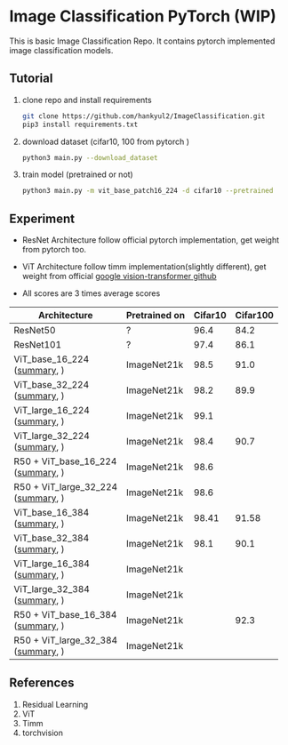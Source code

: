 # Image Classification PyTorch (WIP)
This is basic Image Classification Repo. It contains pytorch implemented image classification models.



## Tutorial

1. clone repo and install requirements

   ```bash
   git clone https://github.com/hankyul2/ImageClassification.git
   pip3 install requirements.txt
   ```

   

2. download dataset (cifar10, 100 from pytorch )

   ```bash
   python3 main.py --download_dataset
   ```

   

3. train model (pretrained or not)

   ```bash
   python3 main.py -m vit_base_patch16_224 -d cifar10 --pretrained
   ```

   



## Experiment

- ResNet Architecture follow official pytorch implementation, get weight from pytorch too.

- ViT Architecture follow timm implementation(slightly different), get weight from official [google vision-transformer github](https://github.com/google-research/vision_transformer) 
- All scores are 3 times average scores

| Architecture                                                 | Pretrained on | Cifar10 | Cifar100 |
| ------------------------------------------------------------ | ------------- | ------- | -------- |
| ResNet50                                                     | ?             | 96.4    | 84.2     |
| ResNet101                                                    | ?             | 97.4    | 86.1     |
| ViT_base_16_224<br />([summary](docs/vit_base_patch16_224.md), ) | ImageNet21k   | 98.5    | 91.0     |
| ViT_base_32_224<br />([summary](docs/vit_base_patch32_224.md), ) | ImageNet21k   | 98.2    | 89.9     |
| ViT_large_16_224<br />([summary](docs/vit_large_patch16_224.md), ) | ImageNet21k   | 99.1    |          |
| ViT_large_32_224<br />([summary](docs/vit_large_patch32_224.md), ) | ImageNet21k   | 98.4    | 90.7     |
| R50 + ViT_base_16_224<br />([summary](docs/vit_base_patch16_224.md), ) | ImageNet21k   | 98.6    |          |
| R50 + ViT_large_32_224<br />([summary](docs/vit_base_patch16_224.md), ) | ImageNet21k   | 98.6    |          |
| ViT_base_16_384<br />([summary](docs/vit_base_patch16_384.md), ) | ImageNet21k   | 98.41   | 91.58    |
| ViT_base_32_384<br />([summary](docs/vit_base_patch32_224.md), ) | ImageNet21k   | 98.1    | 90.1     |
| ViT_large_16_384<br />([summary](docs/vit_large_patch16_224.md), ) | ImageNet21k   |         |          |
| ViT_large_32_384<br />([summary](docs/vit_large_patch32_224.md), ) | ImageNet21k   |         |          |
| R50 + ViT_base_16_384<br />([summary](docs/vit_base_patch16_224.md), ) | ImageNet21k   |         | 92.3     |
| R50 + ViT_large_32_384<br />([summary](docs/vit_base_patch16_224.md), ) | ImageNet21k   |         |          |



## References

1. Residual Learning
2. ViT
3. Timm
4. torchvision
